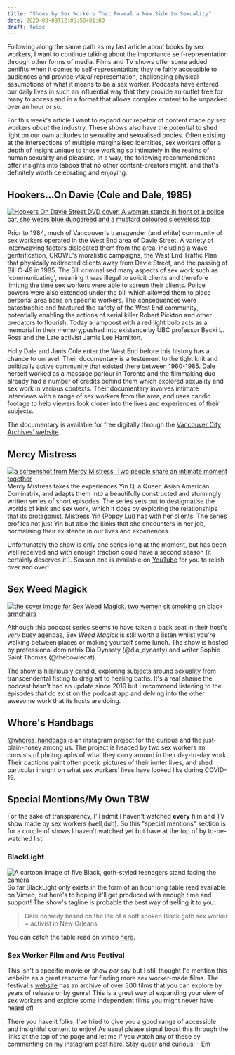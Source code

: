 ```yaml
---
title: "Shows by Sex Workers That Reveal a New Side to Sexuality"
date: 2020-08-09T12:05:58+01:00
draft: false
---
```

Following along the same path as my last article about books by sex workers, I want to continue talking about the importance self-representation through other forms of media. Films and TV shows offer some added benifits when it comes to self-representation; they're fairly accessible to audiences and provide *visual* representation, challenging physical assumptions of what it means to be a sex worker. Podcasts have entered our daily lives in such an influential way that they provide an outlet free for many to access and in a format that allows complex content to be unpacked over an hour or so. 

For this week's article I want to expand our repetoir of content made *by* sex workers *about* the industry. These shows also have the potential to shed light on our own attitudes to sexuality and sexualised bodies. Often existing at the intersections of multiple marginalised identities, sex workers offer a depth of insight unique to those working so intimately in the realms of human sexuality and pleasure. In a way, the following recommendations offer insights into taboos that no other content-creators might, and that's definitely worth celebrating and enjoying. 

## Hookers...On Davie (Cole and Dale, 1985)

<a href= "https://www.imdb.com/title/tt0087423/" target="_blank"> <img src= "https://images-na.ssl-images-amazon.com/images/I/91eHpWR3JoL._AC_SL1500_.jpg" alt="Hookers On Davie Street DVD cover. A woman stands in front of a police car, she wears blue dungareed and a mustard coloured sleeveless top"></a>

Prior to 1984, much of Vancouver's transgender (and white) community of sex workers operated in the West End area of Davie Street. A variety of interweaving factors dislocated them from the area, including a wave gentrification, CROWE's moralistic campaigns, the West End Traffic Plan that physically redirected clients away from Davie Street, and the passing of Bill C-49 in 1985. The Bill criminalised many aspects of sex work such as 'communicating', meaning it was illegal to solicit clients and therefore limiting the time sex workers were able to screen their clients. Police powers were also extended under the bill which allowed them to place personal area bans on specific workers. The consequences were catostrophic and fractured the safety of the West End community, potentially enabling the actions of serial killer Robert Pickton and other predators to flourish. Today a lamppost with a red light bulb acts as a memorial in their memory,pushed into existence by UBC professor Becki L. Ross and the Late activist Jamie Lee Hamilton.

Holly Dale and Janis Cole enter the West End before this history has a chance to unravel. Their documentary is a testement to the tight knit and politically active community that existed there between 1960-1985. Dale herself worked as a massage parlour in Toronto and the filmmaking duo already had a number of credits behind them which explored sexuality and sex work in various contexts. Their documentary involves intimate interviews with a range of sex workers from the area, and uses candid footage to help viewers look closer into the lives and experiences of their subjects. 

The documentary is available for free digitally through the [Vancouver City Archives' website](https://searcharchives.vancouver.ca/hookers-on-davie).

## Mercy Mistress
<a href="https://www.youtube.com/channel/UCfomgvJkn4_qoPtw6FG5oOA" target="_blank"> <img src="https://www.indiewire.com/wp-content/uploads/2018/11/16722632b947e314aa61.jpeg?w=780" alt="a screenshot from Mercy Mistress. Two people share an intimate moment together"> </a>
Mercy Mistress takes the experiences Yin Q, a Queer, Asian American Dominatrix, and adapts them into a beautifully constructed and stunningly written series of short episodes. The series sets out to destigmatise the worlds of kink and sex work, which it does by exploring the relationships that its protagonist, Mistress Yin (Poppy Lui) has with her clients. The series profiles not just Yin but also the kinks that she encounters in her job, normalising their existence in our lives and experiences. 

Unfortunately the show is only one series long at the moment, but has been well received and with enough traction could have a second season (it certainly deserves it!). Season one is available on [YouTube](https://www.youtube.com/channel/UCfomgvJkn4_qoPtw6FG5oOA) for you to relish over and over!

## Sex Weed Magick

<a href="https://twitter.com/sexweedmagick?lang=en" target="_blank"> <img src= "https://pbs.twimg.com/media/D-fzmHEXsAAtRPN.jpg:large" alt="the cover image for Sex Weed Magick. two women sit smoking on black armchairs"> </a>

Although this podcast series seems to have taken a back seat in their host's *very* busy agendas, *Sex Weed Magick* is still worth a listen whilst you're walking between places or making yourself some lunch. The show is hosted by professional dominatrix Dia Dynasty (@dia_dynasty) and writer Sophie Saint Thomas (@thebowiecat). 

The show is hilariously candid, exploring subjects around sexuality from transcendental fisting to drag art to healing baths. It's a real shame the podcast hasn't had an update since 2019 but I recommend listening to the episodes that do exist on the podcast app and delving into the other awesome work that its hosts are doing. 

## Whore's Handbags

[@whores_handbags](https://www.instagram.com/whores_handbags/) is an instagram project for the curious and the just-plain-nosey among us. The project is headed by two sex workers an consists of photographs of what they carry around in their day-to-day work. Their captions paint often poetic pictures of their innter lives, and shed particular insight on what sex workers' lives have looked like during COVID-19.

## Special Mentions/My Own TBW

For the sake of transparency, I'll admit I haven't watched **every** film and TV show made by sex workers (well,duh). So this "special mentions" section is for a couple of shows I haven't watched yet but have at the top of by to-be-watched list! 
### BlackLight
<img src="https://pbs.twimg.com/media/EbkadWOU8AE9FDJ.jpg" alt="A cartoon image of five Black, goth-styled teenagers stand facing the camera">
So far BlackLight only exists in the form of an hour long table read available on Vimeo, but here's to hoping it'll get produced with enough time and support! The show's tagline is probable the best way of selling it to you:

> Dark comedy based on the life of a soft spoken Black goth sex worker + activist in New Orleans

You can catch the table read on vimeo [here](https://vimeo.com/blacklightpilot).

### Sex Worker Film and Arts Festival

This isn't a specific movie or show *per say* but I still thought I'd mention this website as a great resource for finding more sex worker-made films. The festival's [website](http://www.sexworkerfest.com/videos/) has an archive of over 300 films that you can explore by years of release or by genre! This is a great way of expanding your view of sex workers and explore some independent films you might never have heard of!

There you have it folks, I've tried to give you a good range of accessible and insightful content to enjoy! As usual please signal boost this through the links at the top of the page and let me if you watch any of these by commenting on my instagram post here. Stay queer and curious! - Em